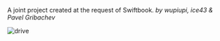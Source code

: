 A joint project created at the request of Swiftbook.
_by wupiupi, ice43 & Pavel Gribachev_

![drive](https://media.giphy.com/media/mlBDoVLOGidEc/giphy.gif)
